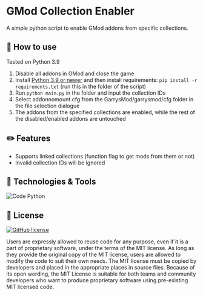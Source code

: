 # GMod Collection Enabler
A simple python script to enable GMod addons from specific collections.

## 📝 How to use
Tested on Python 3.9<br>
1. Disable all addons in GMod and close the game
2. Install [Python 3.9 or newer](https://www.python.org/downloads/) and then install requirements: `pip install -r requirements.txt` (run this in the folder of the script)
3. Run `python main.py` in the folder and input the collection IDs
4. Select addonnomount.cfg from the GarrysMod/garrysmod/cfg folder in the file selection dialogue
5. The addons from the specified collections are enabled, while the rest of the disabled/enabled addons are untouched

## ✏️ Features
  * Supports linked collections (function flag to get mods from them or not)
  * Invalid collection IDs will be ignored

## 🔧 Technologies & Tools
![Code Python](https://img.shields.io/badge/Code-Python-informational?style=flat&logo=Python&logoColor=white&color=2bbc8a)

## 📃 License

[![GitHub license](https://img.shields.io/github/license/Naereen/StrapDown.js.svg)](https://github.com/evsey9/GmodCollectionEnabler/blob/main/LICENSE)

Users are expressly allowed to reuse code for any purpose, even if it is a part of proprietary software, under the terms of the MIT license. As long as they provide the original copy of the MIT license, users are allowed to modify the code to suit their own needs. The MIT license must be copied by developers and placed in the appropriate places in source files. Because of its open wording, the MIT License is suitable for both teams and community developers who want to produce proprietary software using pre-existing MIT licensed code.
